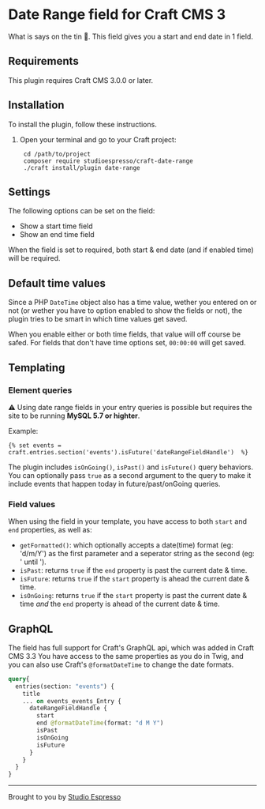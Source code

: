 # Date Range field for Craft CMS 3

What is says on the tin 🙂. This field gives you a start and end date in 1 field.

## Requirements

This plugin requires Craft CMS 3.0.0 or later.

## Installation

To install the plugin, follow these instructions.

1. Open your terminal and go to your Craft project:

        cd /path/to/project
        composer require studioespresso/craft-date-range
        ./craft install/plugin date-range

## Settings
The following options can be set on the field:
- Show a start time field
- Show an end time field

When the field is set to required, both start & end date (and if enabled time) will be required. 

## Default time values
Since a PHP ``DateTime`` object also has a time value, wether you entered on or not (or wether you have to option enabled to show the fields or not), the plugin tries to be smart  in which time values get saved.

When you enable either or both time fields, that value will off course be safed. For fields that don't have time options set, ``00:00:00`` will get saved.


## Templating

### Element queries
⚠️ Using date range fields in your entry queries is possible but requires the site to be running **MySQL 5.7 or highter**.

Example:

```twig
{% set events = craft.entries.section('events').isFuture('dateRangeFieldHandle')  %}
```

The plugin includes `isOnGoing()`, `isPast()` and `isFuture()` query behaviors. You can optionally pass `true` as a second argument to the query to make it include events that happen today in future/past/onGoing queries. 

### Field values
When using the field in your template, you have access to both `start` and `end` properties, as well as:
- `getFormatted()`: which optionally accepts a date(time) format (eg: 'd/m/Y') as the first parameter and a seperator string as the second (eg: ' until ').
- `isPast`: returns `true` if the `end` property is past the current date & time.
- `isFuture`: returns `true` if the `start` property is ahead the current date & time.
- `isOnGoing`: returns `true` if the `start` property is past the current date & time *and* the `end` property is ahead of the current date & time.

## GraphQL
The field has full support for Craft's GraphQL api, which was added in Craft CMS 3.3
You have access to the same properties as you do in Twig, and you can also use Craft's ``@formatDateTime`` to change the date formats.  

```graphql
query{
  entries(section: "events") {
    title
    ... on events_events_Entry {
      dateRangeFieldHandle {
        start
        end @formatDateTime(format: "d M Y")
        isPast
        isOnGoing
        isFuture
      }
    }
  }
}
```
----

Brought to you by [Studio Espresso](https://studioespresso.co/en)
